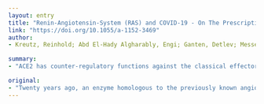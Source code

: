 ```yaml
---
layout: entry
title: "Renin-Angiotensin-System (RAS) and COVID-19 - On The Prescription of RAS Blockers TT - Renin-Angiotensin-System (RAS) und COVID-19"
link: "https://doi.org/10.1055/a-1152-3469"
author:
- Kreutz, Reinhold; Abd El-Hady Algharably, Engi; Ganten, Detlev; Messerli, Franz

summary:
- "ACE2 has counter-regulatory functions against the classical effector peptide angiotensin II. This is a link between virology and cardiovascular medicine. It was suspected that therapy with RAS blockers might promote transmission and complications of COVID-19. The aim of this short review is to describe the link between the RAS, particularly ACE2, and COV19."

original:
- "Twenty years ago, an enzyme homologous to the previously known angiotensin-converting enzyme (ACE) was identified, and subsequently named ACE2. In the renin-angiotensin system (RAS), ACE2 has counter-regulatory functions against the classical effector peptide angiotensin II, for example in blood pressure regulation and cardiovascular remodeling. However, ACE2 provides an initially unexpected interesting link between virology and cardiovascular medicine. That is, ACE2 represents the binding receptor for the cellular uptake of SARS-CoV and SARS-CoV-2 viruses. Thus, ACE2 is relevant for COVID-19. In this context, it was suspected that therapy with RAS blockers might promote transmission and complications of COVID-19 by upregulation of ACE2 expression. The aim of this short review is, to describe the link between the RAS, particularly ACE2, and COVID-19. Based on our analysis and evaluation of the available findings, we justify our conclusion: important drugs such as ACE inhibitors and angiotensin receptor blockers should continue to be prescribed according to guidelines to stable patients in the context of the COVID-19 pandemic."
---
```


